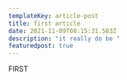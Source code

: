 ```yaml
---
templateKey: article-post
title: first article
date: 2021-11-09T08:15:31.583Z
description: "it really do be "
featuredpost: true
---
```

FIRST